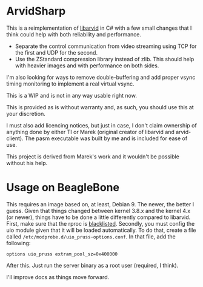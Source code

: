 # ArvidSharp

This is a reimplementation of [libarvid](https://github.com/ole00/libarvid) in C# with a few small changes that I think 
could help with both reliability and performance.

* Separate the control communication from video streaming using TCP for the first and UDP for the second.
* Use the ZStandard compression library instead of zlib. This should help with heavier images and with performance on both sides.

I'm also looking for ways to remove double-buffering and add proper vsync timing monitoring to implement a real virtual vsync.

This is a WIP and is not in any way usable right now. 

This is provided as is without warranty and, as such, you should use this at your discretion. 

I must also add licencing notices, but just in case, I don't claim ownership of anything done by either TI or Marek 
(original creator of libarvid and arvid-client). The pasm executable was built by me and is included for ease of use.

This project is derived from Marek's work and it wouldn't be possible without his help. 

# Usage on BeagleBone

This requires an image based on, at least, Debian 9. The newer, the better I guess. Given that things changed between
kernel 3.8.x and the kernel 4.x (or newer), things have to be done a little differently compared to libarvid. First, 
make sure that the rproc is [blacklisted](http://catch22.eu/beaglebone/beaglebone-pru-uio/). Secondly, you must config
the uio module given that it will be loaded automatically. To do that, create a file called `/etc/modprobe.d/uio_pruss-options.conf`. 
In that file, add the following:

```
options uio_pruss extram_pool_sz=0x400000
```

After this. Just run the server binary as a root user (required, I think).

I'll improve docs as things move forward. 